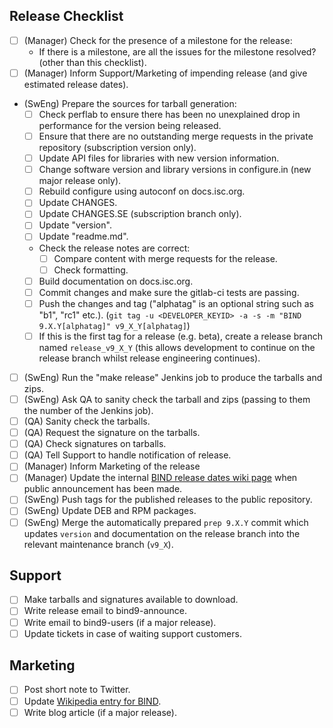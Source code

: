 ## Release Checklist

 - [ ] (Manager) Check for the presence of a milestone for the release:
    - If there is a milestone, are all the issues for the milestone resolved? (other than this checklist).
 - [ ] (Manager) Inform Support/Marketing of impending release (and give estimated release dates).
 - (SwEng) Prepare the sources for tarball generation:
   - [ ] Check perflab to ensure there has been no unexplained drop in performance for the version being released.
   - [ ] Ensure that there are no outstanding merge requests in the private repository (subscription version only).
   - [ ] Update API files for libraries with new version information.
   - [ ] Change software version and library versions in configure.in (new major release only).
   - [ ] Rebuild configure using autoconf on docs.isc.org.
   - [ ] Update CHANGES.
   - [ ] Update CHANGES.SE (subscription branch only).
   - [ ] Update "version".
   - [ ] Update "readme.md".
   - Check the release notes are correct:
     - [ ] Compare content with merge requests for the release.
     - [ ] Check formatting.
   - [ ] Build documentation on docs.isc.org.
   - [ ] Commit changes and make sure the gitlab-ci tests are passing.
   - [ ] Push the changes and tag ("alphatag" is an optional string such as "b1", "rc1" etc.). (```git tag -u <DEVELOPER_KEYID> -a -s -m "BIND 9.X.Y[alphatag]" v9_X_Y[alphatag]```)
   - [ ] If this is the first tag for a release (e.g. beta), create a release branch named `release_v9_X_Y` (this allows development to continue on the release branch whilst release engineering continues).
 - [ ] (SwEng) Run the "make release" Jenkins job to produce the tarballs and zips.
 - [ ] (SwEng) Ask QA to sanity check the tarball and zips (passing to them the number of the Jenkins job).
 - [ ] (QA) Sanity check the tarballs.
 - [ ] (QA) Request the signature on the tarballs.
 - [ ] (QA) Check signatures on tarballs.
 - [ ] (QA) Tell Support to handle notification of release.
 - [ ] (Manager) Inform Marketing of the release
 - [ ] (Manager) Update the internal [BIND release dates wiki page](https://wiki.isc.org/bin/view/Main/BindReleaseDates) when public announcement has been made.
 - [ ] (SwEng) Push tags for the published releases to the public repository.
 - [ ] (SwEng) Update DEB and RPM packages.
 - [ ] (SwEng) Merge the automatically prepared `prep 9.X.Y` commit which updates `version` and documentation on the release branch into the relevant maintenance branch (`v9_X`).

## Support
 - [ ] Make tarballs and signatures available to download.
 - [ ] Write release email to bind9-announce.
 - [ ] Write email to bind9-users (if a major release).
 - [ ] Update tickets in case of waiting support customers.

## Marketing
 - [ ] Post short note to Twitter.
 - [ ] Update [Wikipedia entry for BIND](http://en.wikipedia.org/wiki/BIND).
 - [ ] Write blog article (if a major release).
